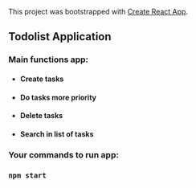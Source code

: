 This project was bootstrapped with [Create React App](https://github.com/facebook/create-react-app).

## Todolist Application

### Main functions app:

- #### Create tasks
- #### Do tasks more priority
- #### Delete tasks
- #### Search in list of tasks

### Your commands to run app:

### `npm start`